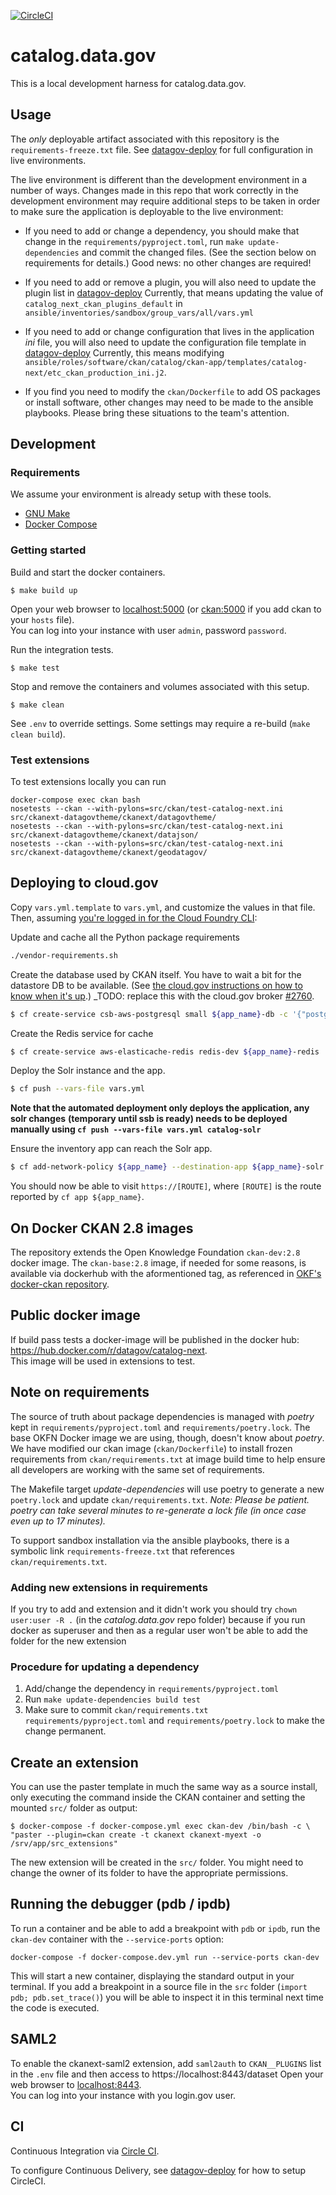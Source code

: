 [![CircleCI](https://circleci.com/gh/GSA/catalog.data.gov.svg?style=svg)](https://circleci.com/gh/GSA/catalog.data.gov)


# catalog.data.gov


This is a local development harness for catalog.data.gov.


## Usage

The _only_  deployable artifact associated with this repository is the
`requirements-freeze.txt` file. See [datagov-deploy](https://github.com/GSA/datagov-deploy)
for full configuration in live environments.

The live environment is different than the development environment in
a number of ways. Changes made in this repo that work correctly in the
development environment may require additional steps to be taken in
order to make sure the application is deployable to the live
environment:

- If you need to add or change a dependency, you should make that
  change in the `requirements/pyproject.toml`, run `make update-dependencies`
  and commit the changed files.  (See the section below on
  requirements for details.)  Good news: no other changes are required!
  
- If you need to add or remove a plugin, you will also need to update
  the plugin list in
  [datagov-deploy](https://github.com/GSA/datagov-deploy) Currently,
  that means updating the value of `catalog_next_ckan_plugins_default` in
  `ansible/inventories/sandbox/group_vars/all/vars.yml`
  
- If you need to add or change configuration that lives in the
  application *ini* file, you will also need to update the
  configuration file template in
  [datagov-deploy](https://github.com/GSA/datagov-deploy) Currently,
  this means modifying
  `ansible/roles/software/ckan/catalog/ckan-app/templates/catalog-next/etc_ckan_production_ini.j2`.
  
- If you find you need to modify the `ckan/Dockerfile` to add OS
  packages or install software, other changes may need to be made to
  the ansible playbooks.  Please bring these situations to the team's
  attention.

## Development

### Requirements

We assume your environment is already setup with these tools.

- [GNU Make](https://www.gnu.org/software/make/)
- [Docker Compose](https://docs.docker.com/compose/overview/)


### Getting started

Build and start the docker containers.

    $ make build up

Open your web browser to [localhost:5000](http://localhost:5000) (or [ckan:5000](http://ckan:5000) if you add ckan to your `hosts` file).  
You can log into your instance with user `admin`, password `password`.

Run the integration tests.

    $ make test

Stop and remove the containers and volumes associated with this setup.

    $ make clean

 See `.env` to override settings. Some settings may require a re-build (`make
 clean build`).

### Test extensions

To test extensions locally you can run

```
docker-compose exec ckan bash
nosetests --ckan --with-pylons=src/ckan/test-catalog-next.ini src/ckanext-datagovtheme/ckanext/datagovtheme/
nosetests --ckan --with-pylons=src/ckan/test-catalog-next.ini src/ckanext-datagovtheme/ckanext/datajson/
nosetests --ckan --with-pylons=src/ckan/test-catalog-next.ini src/ckanext-datagovtheme/ckanext/geodatagov/
```

## Deploying to cloud.gov

Copy `vars.yml.template` to `vars.yml`, and customize the values in that file. Then, assuming [you're logged in for the Cloud Foundry CLI](https://cloud.gov/docs/getting-started/setup/):

Update and cache all the Python package requirements

```sh
./vendor-requirements.sh
```

Create the database used by CKAN itself. You have to wait a bit for the datastore DB to be available. (See [the cloud.gov instructions on how to know when it's up](https://cloud.gov/docs/services/relational-database/#instance-creation-time).) _TODO: replace this with the cloud.gov broker [#2760](https://github.com/GSA/datagov-deploy/issues/2760).
```sh
$ cf create-service csb-aws-postgresql small ${app_name}-db -c '{"postgres_version": "9.6", "publicly_accessible": true, "storage_encrypted": true}'
```

Create the Redis service for cache
```sh
$ cf create-service aws-elasticache-redis redis-dev ${app_name}-redis
```

Deploy the Solr instance and the app.
```sh
$ cf push --vars-file vars.yml
```

**Note that the automated deployment only deploys the application, any solr changes**
**(temporary until ssb is ready) needs to be deployed manually using `cf push --vars-file vars.yml catalog-solr`**

Ensure the inventory app can reach the Solr app.
```sh
$ cf add-network-policy ${app_name} --destination-app ${app_name}-solr --protocol tcp --port 8983
```

You should now be able to visit `https://[ROUTE]`, where `[ROUTE]` is the route reported by `cf app ${app_name}`.

## On Docker CKAN 2.8 images

The repository extends the Open Knowledge Foundation `ckan-dev:2.8` docker
image. The `ckan-base:2.8` image, if needed for some reasons, is available via
dockerhub with the aformentioned tag, as referenced in [OKF's docker-ckan
repository](https://github.com/okfn/docker-ckan).


## Public docker image

If build pass tests a docker-image will be published in the docker hub: https://hub.docker.com/r/datagov/catalog-next.  
This image will be used in extensions to test.  

## Note on requirements

The source of truth about package dependencies is managed with
*poetry* kept in `requirements/pyproject.toml` and
`requirements/poetry.lock`.  The base OKFN Docker image we are using,
though, doesn't know about *poetry*.  We have modified our ckan image
(`ckan/Dockerfile`) to install frozen requirements from
`ckan/requirements.txt` at image build time to help ensure all
developers are working with the same set of requirements.

The Makefile target *update-dependencies* will use poetry to generate a new
`poetry.lock` and update `ckan/requirements.txt`. _Note: Please be patient.
poetry can take several minutes to re-generate a lock file (in once case even up
to 17 minutes)._

To support sandbox installation via the ansible playbooks, there is a
symbolic link `requirements-freeze.txt` that references
`ckan/requirements.txt`.

### Adding new extensions in requirements
If you try to add and extension and it didn't work you should 
try `chown user:user -R .` (in the _catalog.data.gov_ repo folder) 
because if you run docker as 
superuser and then as a regular user won't be able to add 
the folder for the new extension

### Procedure for updating a dependency

1.  Add/change the dependency in `requirements/pyproject.toml`
2.  Run `make update-dependencies build test`
3.  Make sure to commit `ckan/requirements.txt` `requirements/pyproject.toml`
    and `requirements/poetry.lock` to make the change permanent.

## Create an extension

You can use the paster template in much the same way as a source install, only
executing the command inside the CKAN container and setting the mounted `src/`
folder as output:

    $ docker-compose -f docker-compose.yml exec ckan-dev /bin/bash -c \
    "paster --plugin=ckan create -t ckanext ckanext-myext -o /srv/app/src_extensions"

The new extension will be created in the `src/` folder. You might need to change
the owner of its folder to have the appropriate permissions.


## Running the debugger (pdb / ipdb)

To run a container and be able to add a breakpoint with `pdb` or `ipdb`, run the
`ckan-dev` container with the `--service-ports` option:

    docker-compose -f docker-compose.dev.yml run --service-ports ckan-dev

This will start a new container, displaying the standard output in your
terminal. If you add a breakpoint in a source file in the `src` folder (`import
pdb; pdb.set_trace()`) you will be able to inspect it in this terminal next time
the code is executed.


## SAML2

To enable the ckanext-saml2 extension, add `saml2auth` to `CKAN__PLUGINS` list in the `.env` file and then access to https://localhost:8443/dataset
Open your web browser to [localhost:8443](https://localhost:8443).  
You can log into your instance with you login.gov user. 


## CI

Continuous Integration via [Circle
CI](https://app.circleci.com/pipelines/github/GSA/catalog.data.gov).

To configure Continuous Delivery, see
[datagov-deploy](https://github.com/GSA/datagov-deploy#circleci-setup) for how
to setup CircleCI.
